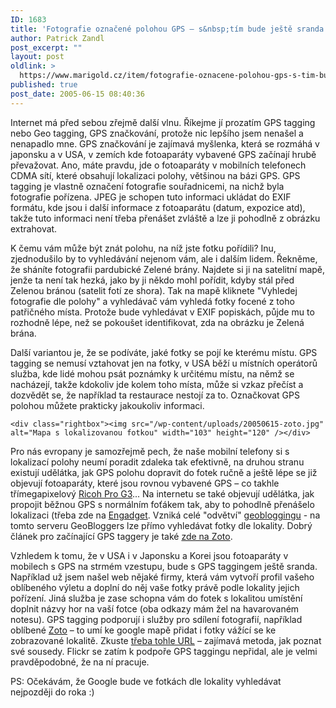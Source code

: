 ```yaml
---
ID: 1683
title: 'Fotografie označené polohou GPS – s&nbsp;tím bude ještě sranda'
author: Patrick Zandl
post_excerpt: ""
layout: post
oldlink: >
  https://www.marigold.cz/item/fotografie-oznacene-polohou-gps-s-tim-bude-jeste-sranda
published: true
post_date: 2005-06-15 08:40:36
---
```

<p>Internet má před sebou zřejmě další vlnu. Říkejme jí prozatím GPS tagging nebo Geo tagging, GPS značkování, protože nic lepšího jsem nenašel a nenapadlo mne. GPS značkování je zajímavá myšlenka, která se rozmáhá v japonsku a v USA, v zemích kde fotoaparáty vybavené GPS začínají hrubě převažovat. Ano, máte pravdu, jde o fotoaparáty v mobilních telefonech CDMA sítí, které obsahují lokalizaci polohy, většinou na bázi GPS. GPS tagging je vlastně označení fotografie souřadnicemi, na nichž byla fotografie pořízena. JPEG je schopen tuto informaci ukládat do EXIF formátu, kde jsou i další informace z fotoaparátu (datum, expozice atd), takže tuto informaci není třeba přenášet zvláště a lze ji pohodlně z obrázku extrahovat. </p>

<p>K čemu vám může být znát polohu, na níž jste fotku pořídili? Inu, zjednodušilo by to vyhledávání nejenom vám, ale i dalším lidem. Řekněme, že sháníte fotografii pardubické Zelené brány. Najdete si ji na satelitní mapě, jenže ta není tak hezká, jako by ji někdo mohl pořídit, kdyby stál před Zelenou bránou (satelit fotí ze shora). Tak na mapě kliknete "Vyhledej fotografie dle polohy" a vyhledávač vám vyhledá fotky focené z toho patřičného místa. Protože bude vyhledávat v EXIF popiskách, půjde mu to rozhodně lépe, než se pokoušet identifikovat, zda na obrázku je Zelená brána. </p>

<p>Další variantou je, že se podíváte, jaké fotky se pojí ke kterému místu. GPS tagging se nemusí vztahovat jen na fotky, v USA běží u místních operátorů služba, kde lidé mohou psát poznámky k určitému místu, na němž se nacházejí, takže kdokoliv jde kolem toho místa, může si vzkaz přečíst a dozvědět se, že například ta restaurace nestojí za to. Označkovat GPS polohou můžete prakticky jakoukoliv informaci. </p>

	<div class="rightbox"><img src="/wp-content/uploads/20050615-zoto.jpg" alt="Mapa s lokalizovanou fotkou" width="103" height="120" /></div>
<p>Pro nás evropany je samozřejmě pech, že naše mobilní telefony si s lokalizací polohy neumí poradit zdaleka tak efektivně, na druhou stranu existují udělátka, jak GPS polohu dopravit do fotek ručně a ještě lépe se již objevují fotoaparáty, které jsou rovnou vybavené GPS – co takhle třímegapixelový <a href="http://www.geospatialexperts.com/ricoh.html">Ricoh Pro G3</a>... Na internetu se také objevují udělátka, jak propojit běžnou GPS s normálním foťákem tak, aby to pohodlně přenášelo lokalizaci (třeba zde na <a href="http://www.engadget.com/entry/5079855875464065/">Engadget</a>. Vzniká celé "odvětví" <a href="http://www.geobloggers.com/index.cfm">geobloggingu</a> - na tomto serveru GeoBloggers lze přímo vyhledávat fotky dle lokality. Dobrý článek pro začínající GPS taggery je také <a href="http://www.zoto.com/dev-blog/index.php?m=200505">zde na Zoto</a>.</p>

<p>Vzhledem k tomu, že v USA i v Japonsku a Korei jsou fotoaparáty v mobilech s GPS na strmém vzestupu, bude s GPS taggingem ještě sranda. Například už jsem našel web nějaké firmy, která vám vytvoří profil vašeho oblíbeného výletu a doplní do něj vaše fotky právě podle lokality jejich pořízení. Jiná služba je zase schopna vám do fotek s lokalitou umístění doplnit názvy hor na vaší fotce (oba odkazy mám žel na havarovaném notesu). GPS tagging podporují i služby pro sdílení fotografií, například oblíbené <a href="http://www.zoto.com">Zoto</a> – to umí ke google mapě přidat i fotky vážící se ke zobrazované lokalitě. Zkuste <a href="http://kordless.zoto.com/user/image_detail/map/IMG.0.af6677e0643d9e6a43333587b37fba12-_CAT.0/date_uploaded-desc/0-30">třeba tohle URL</a> – zajímavá metoda, jak poznat své sousedy. Flickr se zatím k podpoře GPS taggingu nepřidal, ale je velmi pravděpodobné, že na ní pracuje.
</p>

<p>
PS: Očekávám, že Google bude ve fotkách dle lokality vyhledávat nejpozději do roka :)
</p>
